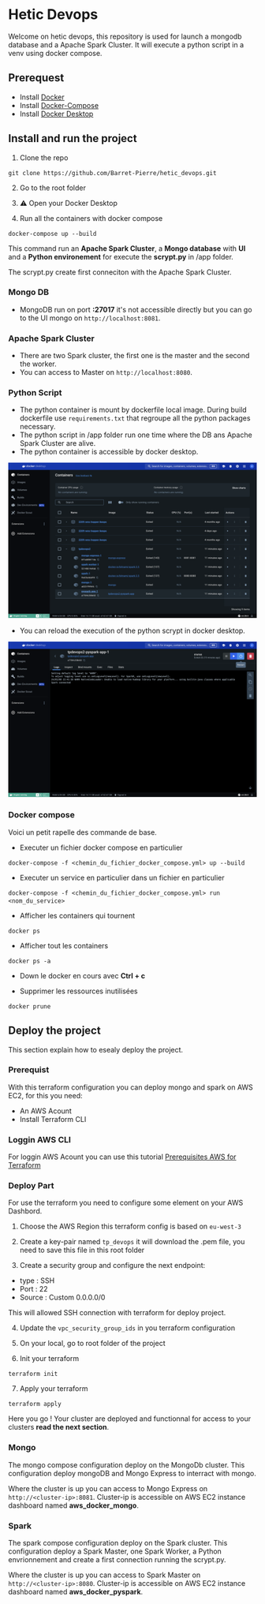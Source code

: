 # Hetic Devops

Welcome on hetic devops, this repository is used for launch a mongodb database and a Apache Spark Cluster.
It will execute a python script in a venv using docker compose.

## Prerequest

- Install [Docker](https://docs.docker.com/engine/install/)
- Install [Docker-Compose](https://docs.docker.com/compose/install/)
- Install [Docker Desktop](https://www.docker.com/products/docker-desktop/)

## Install and run the project

1. Clone the repo

```
git clone https://github.com/Barret-Pierre/hetic_devops.git
```

2. Go to the root folder

3. ⚠️ Open your Docker Desktop

4. Run all the containers with docker compose

```
docker-compose up --build
```

This command run an **Apache Spark Cluster**, a **Mongo database** with **UI** and a **Python environement** for execute the **scrypt.py** in /app folder.

The scrypt.py create first conneciton with the Apache Spark Cluster.

### Mongo DB

- MongoDB run on port **:27017** it's not accessible directly but you can go to the UI mongo on `http://localhost:8081`.

### Apache Spark Cluster

- There are two Spark cluster, the first one is the master and the second the worker.
- You can access to Master on `http://localhost:8080`.

### Python Script

- The python container is mount by dockerfile local image. During build dockerfile use `requirements.txt` that regroupe all the python packages necessary.
- The python script in /app folder run one time where the DB ans Apache Spark Cluster are alive.
- The python container is accessible by docker desktop.

![image](./docs/docker_desktop.png)

- You can reload the execution of the python scrypt in docker desktop.

![image](./docs/reload_python.png)

### Docker compose

Voici un petit rapelle des commande de base.

- Executer un fichier docker compose en particulier

```
docker-compose -f <chemin_du_fichier_docker_compose.yml> up --build
```

- Executer un service en particulier dans un fichier en particulier

```
docker-compose -f <chemin_du_fichier_docker_compose.yml> run <nom_du_service>
```

- Afficher les containers qui tournent

```
docker ps
```

- Afficher tout les containers

```
docker ps -a
```

- Down le docker en cours avec **Ctrl + c**

- Supprimer les ressources inutilisées

```
docker prune
```

## Deploy the project

This section explain how to esealy deploy the project.

### Prerequist

With this terraform configuration you can deploy mongo and spark on AWS EC2, for this you need:

- An AWS Acount
- Install Terraform CLI

### Loggin AWS CLI

For loggin AWS Acount you can use this tutorial [Prerequisites AWS for Terraform](https://developer.hashicorp.com/terraform/tutorials/aws-get-started/aws-build#prerequisites)

### Deploy Part

For use the terraform you need to configure some element on your AWS Dashbord.

1. Choose the AWS Region this terraform config is based on `eu-west-3`

2. Create a key-pair named `tp_devops` it will download the .pem file, you need to save this file in this root folder

3. Create a security group and configure the next endpoint:

- type : SSH
- Port : 22
- Source : Custom 0.0.0.0/0

This will allowed SSH connection with terraform for deploy project.

4. Update the `vpc_security_group_ids` in you terraform configuration

5. On your local, go to root folder of the project

6. Init your terraform

```
terraform init
```

7. Apply your terraform

```
terraform apply
```

Here you go ! Your cluster are deployed and functionnal for access to your clusters **read the next section**.

### Mongo

The mongo compose configuration deploy on the MongoDb cluster.
This configuration deploy mongoDB and Mongo Express to interract with mongo.

Where the cluster is up you can access to Mongo Express on `http://<cluster-ip>:8081`. Cluster-ip is accessible on AWS EC2 instance dashboard named **aws_docker_mongo**.

### Spark

The spark compose configuration deploy on the Spark cluster.
This configuration deploy a Spark Master, one Spark Worker, a Python envrionnement and create a first connection running the scrypt.py.

Where the cluster is up you can access to Spark Master on `http://<cluster-ip>:8080`. Cluster-ip is accessible on AWS EC2 instance dashboard named **aws_docker_pyspark**.
